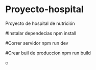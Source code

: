# Proyecto-hospital
Proyecto de hospital de nutrición

#Instalar dependecias 
  npm install
  
#Correr servidor 
 npm run dev
 
#Crear buil de produccion 
  npm run build
  
  c




